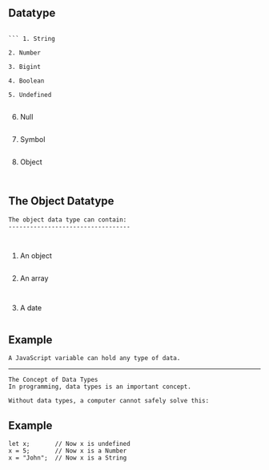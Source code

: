 

Datatype
---------
```

``` 1. String
```

```
2. Number
```

```
3. Bigint
```

```
4. Boolean
```

```
5. Undefined


```
6. Null
```

```
7. Symbol
```

```
8. Object
```


```
The Object Datatype
--------------------


```
The object data type can contain:
----------------------------------



```
1. An object
```

```
2. An array
```


```
3. A date
```

```
Example
-------
```
A JavaScript variable can hold any type of data.

```

---------------------------------------------------------------------------------------
```
The Concept of Data Types
In programming, data types is an important concept.

Without data types, a computer cannot safely solve this:
```



Example
--------

```
let x;       // Now x is undefined
x = 5;       // Now x is a Number
x = "John";  // Now x is a String


```